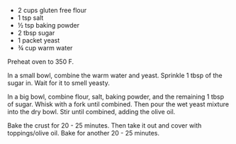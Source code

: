   * 2 cups gluten free flour
  * 1 tsp salt
  * ½ tsp baking powder
  * 2 tbsp sugar
  * 1 packet yeast
  * ¾ cup warm water

Preheat oven to 350 F.

In a small bowl, combine the warm water and yeast. Sprinkle 1 tbsp of the sugar in. Wait for it to smell yeasty.

In a big bowl, combine flour, salt, baking powder, and the remaining 1 tbsp of sugar. Whisk with a fork until combined. Then pour the wet yeast mixture into the dry bowl. Stir until combined, adding the olive oil.

Bake the crust for 20 - 25 minutes. Then take it out and cover with toppings/olive oil. Bake for another 20 - 25 minutes.
